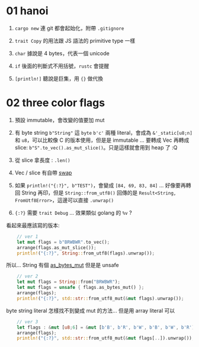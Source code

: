 
01 hanoi
========

1. `cargo new` 連 git 都會起始化，附帶 `.gitignore`

2. `trait Copy` 的用法跟 JS 語法的 primitive type 一樣

3. `char` 據說是 4 bytes，代表一個 unicode

4. `if` 後面的判斷式不用括號，`rustc` 會提醒

5. `[println!]` 聽說是巨集，用 `{}` 做代換

[println!]: https://doc.rust-lang.org/std/macro.println.html


02 three color flags
====================

1. 預設 immutable，會改變的值要加 mut

2. 有 byte string `b"String"` 這 `byte` `b'c'` 兩種 literal，會成為 `&'_static[u8;n]` 和 `u8`，可以比較像 C 的版本使用，但是是 immutable ... 要轉成 Vec 再轉成 slice: `b"S".to_vec().as_mut_slice()`。只是這樣就會用到 heap 了 :Q

3. 從 slice 拿長度 : `.len()`

4. Vec / slice 有自帶 [swap]

5. 如果 `println!("{:?}", b"TEST")`，會變成 `[84, 69, 83, 84]` ... 好像要再轉回 String 再印，但是 `String::from_utf8()` 回傳的是 `Result<String, FromUtf8Error>`，這邊可以直接 `.unwrap()`

6. `{:?}` 需要 `trait Debug` ... 效果類似 golang 的 `%v` ?

[swap]: https://doc.rust-lang.org/std/vec/struct.Vec.html#method.swap


看起來最應該寫的版本:

```rust
    // ver 1
    let mut flags = b"BRWBWR".to_vec();
    arrange(flags.as_mut_slice());
    println!("{:?}", String::from_utf8(flags).unwrap());
```

所以... String 有個 [as_bytes_mut] 但是是 unsafe

[as_bytes_mut]: https://doc.rust-lang.org/std/string/struct.String.html#method.as_bytes_mut

```rust
    // ver 2
    let mut flags = String::from("BRWBWR");
    let mut flags = unsafe { flags.as_bytes_mut() };
    arrange(flags);
    println!("{:?}", std::str::from_utf8_mut(&mut flags).unwrap());
```

byte string literal 怎樣找不到變成 mut 的方法... 但是用 array literal 可以

```rust
    // ver 3
    let flags : &mut [u8;6] = &mut [b'B', b'R', b'W', b'B', b'W', b'R'];
    arrange(flags);
    println!("{:?}", std::str::from_utf8_mut(&mut flags[..]).unwrap());
```
